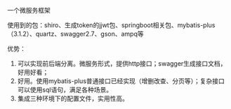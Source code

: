 一个微服务框架

使用到的包：shiro、生成token的jjwt包、springboot相关包、mybatis-plus（3.1.2）、quartz、swagger2.7、gson、ampq等

优势：

1. 可以实现前后端分离。微服务形式，提供http接口；swagger生成接口文档，好用好看； 
2. 好用。使用mybatis-plus普通接口已经实现（增删改查、分页等）；复杂接口可以使用sql语句，满足各种场景。
3. 集成三种环境下的配置文件，实用性高。    